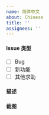 ```yaml
---
name: 简体中文
about: Chinese
title: ''
assignees: ''
---
```


<!-- 必读 -->
<!-- 1. 反馈 Bug 必须按照本模板提供足够详细的复现步骤和相关配置，否则请后退使用问题求助 -->
<!-- 2. 功能如果不正常工作，请先检查自己的环境和 Hexo 插件，特别是从其他主题更换过来的用户（最简单的方式：新建目录重新 hexo init） -->
<!-- 3. 只考虑本地出现的问题，如果本地运行正常，部署后有问题，这种不属于 BUG，请清除缓存或者等 CDN 刷新 -->

#### Issue 类型

- [ ] Bug
- [ ] 新功能
- [ ] 其他求助

#### 描述

<!-- 例如，当 xxx 时，xxx 功能不工作，期望是 xxx 能工作，浏览器: Chrome -->
<!-- 如果涉及一些功能配置，最好提供 _config.yml 里相关配置项 -->

#### 截图
